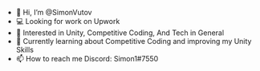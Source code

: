 - 👋 Hi, I’m @SimonVutov
- 💻 Looking for work on Upwork
- 👀 Interested in Unity, Competitive Coding, And Tech in General
- 🌱 Currently learning about Competitive Coding and improving my Unity Skills
- 📫 How to reach me Discord: Simon1#7550

<!---
SimonVutov/SimonVutov is a ✨ special ✨ repository because its `README.md` (this file) appears on your GitHub profile.
You can click the Preview link to take a look at your changes.
--->
